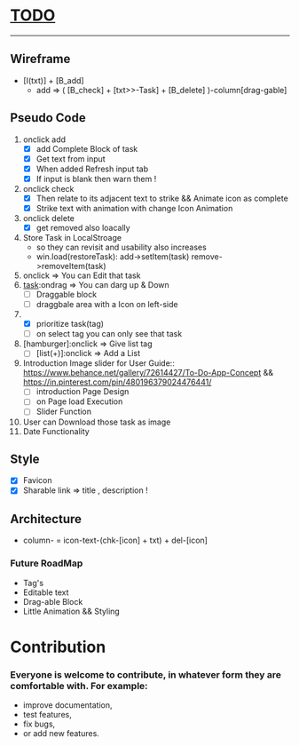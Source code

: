 # [TODO](https://piyush-linux.github.io/TODO/)
---

## Wireframe  
- [I(txt)] + [B_add]
    - add => ( [B_check] + [txt>>-Task] + [B_delete] )-column[drag-gable]

## Pseudo Code

1. onclick add
    - [x] add Complete Block of task
    - [x] Get text from input
    - [x] When added Refresh input tab
    - [x] If input is blank then warn them !
2. onclick check
    - [x] Then relate to its adjacent text to strike && Animate icon as complete
    - [x] Strike text with animation with change Icon Animation
3. onclick delete
    - [x] get removed also loacally
4. Store Task in LocalStroage 
    - so they can revisit and usability also increases
    - win.load(restoreTask): add->setItem(task) remove->removeItem(task)
4. onclick => You can Edit that task 
5. [task]:ondrag => You can darg up & Down
    - [ ] Draggable block
    - [ ] draggbale area with a Icon on left-side
6. [task]:onhold
    - [x] prioritize task(tag)
    - [ ] on select tag you can only see that task
8. [hamburger]:onclick => Give list tag
    - [ ] [list(+)]:onclick => Add a List
7. Introduction Image slider for User Guide::
    https://www.behance.net/gallery/72614427/To-Do-App-Concept && https://in.pinterest.com/pin/480196379024476441/ 
    - [ ] introduction Page Design
    - [ ] on Page load Execution
    - [ ] Slider Function
8. User can Download those task as image
9. Date Functionality

## Style
- [x] Favicon
- [x] Sharable link => title , description !

## Architecture
- column-<task>
    = icon-text-(chk-[icon] + txt) + del-[icon]


### Future RoadMap
- Tag's
- Editable text
- Drag-able Block
- Little Animation && Styling

# Contribution
### Everyone is welcome to contribute, in whatever form they are comfortable with. For example:

- improve documentation,
- test features,
- fix bugs,
- or add new features.

